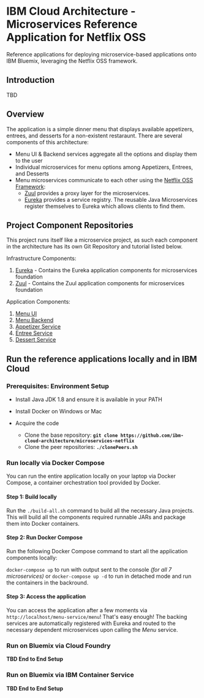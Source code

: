 # IBM Cloud Architecture - Microservices Reference Application for Netflix OSS

Reference applications for deploying microservice-based applications onto IBM Bluemix, leveraging the Netflix OSS framework.

## Introduction

TBD

## Overview

The application is a simple dinner menu that displays available appetizers, entrees, and desserts for a non-existent restaraunt.  There are several components of this architecture:

- Menu UI & Backend services aggregate all the options and display them to the user
- Individual microservices for menu options among Appetizers, Entrees, and Desserts
- Menu microservices communicate to each other using the [Netflix OSS Framework](https://netflix.github.io/):
    - [Zuul](https://github.com/Netflix/zuul) provides a proxy layer for the microservices.  
    - [Eureka](https://github.com/Netflix/eureka) provides a service registry.  The reusable Java Microservices register themselves to Eureka which allows clients to find them.

## Project Component Repositories

This project runs itself like a microservice project, as such each component in the architecture has its own Git Repository and tutorial listed below.  

Infrastructure Components:  

1. [Eureka](https://github.com/ibm-cloud-architecture/microservices-netflix-eureka)  - Contains the Eureka application components for microservices foundation  
2. [Zuul](https://github.com/ibm-cloud-architecture/microservices-netflix-zuul)  - Contains the Zuul application components for microservices foundation  

Application Components:  

1. [Menu UI]()  
2. [Menu Backend](https://github.com/ibm-cloud-architecture/microservices-refapp-wfd-menu)  
3. [Appetizer Service](https://github.com/ibm-cloud-architecture/microservices-refapp-wfd-appetizer)  
4. [Entree Service](https://github.com/ibm-cloud-architecture/microservices-refapp-wfd-entree)  
5. [Dessert Service](https://github.com/ibm-cloud-architecture/microservices-refapp-wfd-dessert)  

## Run the reference applications locally and in IBM Cloud

### Prerequisites: Environment Setup

- Install Java JDK 1.8 and ensure it is available in your PATH
- Install Docker on Windows or Mac

- Acquire the code
  - Clone the base repository:
    **`git clone https://github.com/ibm-cloud-architecture/microservices-netflix`**
  - Clone the peer repositories:
    **`./clonePeers.sh`**

### Run locally via Docker Compose

You can run the entire application locally on your laptop via Docker Compose, a container orchestration tool provided by Docker.

#### Step 1: Build locally

Run the `./build-all.sh` command to build all the necessary Java projects.  This will build all the components required runnable JARs and package them into Docker containers.

#### Step 2: Run Docker Compose

Run the following Docker Compose command to start all the application components locally:

  `docker-compose up` to run with output sent to the console _(for all 7 microservices)_
  or
  `docker-compose up -d` to run in detached mode and run the containers in the backround.

#### Step 3: Access the application

You can access the application after a few moments via `http://localhost/menu-service/menu`!  That's easy enough!  The backing services are automatically registered with Eureka and routed to the necessary dependent microservices upon calling the _Menu_ service.

### Run on Bluemix via Cloud Foundry

**TBD End to End Setup**

### Run on Bluemix via IBM Container Service

**TBD End to End Setup**
